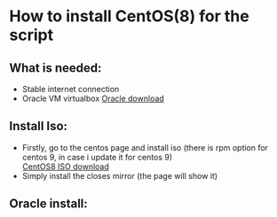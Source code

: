 # How to install CentOS(8) for the script
## What is needed:
+ Stable internet connection
+ Oracle VM virtualbox [Oracle download](https://www.oracle.com/cz/virtualization/technologies/vm/downloads/virtualbox-downloads.html)
## Install Iso:
+ Firstly, go to the centos page and install iso (there is rpm option for centos 9, in case i update it for centos 9) </br>
[CentOS8 ISO download](http://isoredirect.centos.org/centos/8-stream/isos/x86_64/)
+ Simply install the closes mirror (the page will show it)
## Oracle install:
